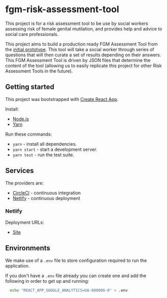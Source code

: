 # fgm-risk-assessment-tool

This project is for a risk assessment tool to be use by social workers assessing risk of female genital mutilation, and provides help and advice to social care professionals.

This project aims to build a production ready FGM Assessment Tool from the [initial prototype](https://github.com/barnardos/fgm-risk-assess). This tool will take a social worker through series of questions that will then curate a set of results depending on their answers. This FGM Assessment Tool is driven by JSON files that determine the content of the tool (allowing us to easily replicate this project for other Risk Assessment Tools in the future).

## Getting started

This project was bootstrapped with [Create React App](https://github.com/facebookincubator/create-react-app).

Install:

- [Node.js](https://nodejs.org/en/)
- [Yarn](https://yarnpkg.com/en/)

Run these commands:

- `yarn` - install all dependencies.
- `yarn start` - start a development server.
- `yarn test` - run the test suite.

## Services

The providers are:

- [CircleCI](https://circleci.com) - continuous integration
- [Netlify](https://www.netlify.com) - continuous deployment

### Netlify

Deployment URLs:

- [Site](https://barnardos-fgm-risk-assessment-tool.netlify.com/)

## Environments

We make use of a `.env` file to store configuration required to run the application.

If you don't have a `.env` file already you can create one and add the following in order to get up and running:

```bash
  echo "REACT_APP_GOOGLE_ANALYTICS=UA-000000-0" > .env
```
